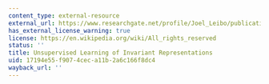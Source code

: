 ```yaml
---
content_type: external-resource
external_url: https://www.researchgate.net/profile/Joel_Leibo/publication/281139622_Unsupervised_learning_of_invariant_representations/links/562d1ca408aef25a244314a6
has_external_license_warning: true
license: https://en.wikipedia.org/wiki/All_rights_reserved
status: ''
title: Unsupervised Learning of Invariant Representations
uid: 17194e55-f907-4cec-a11b-2a6c166f8dc4
wayback_url: ''
---
```

